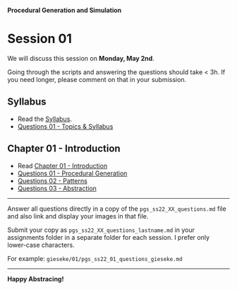 **Procedural Generation and Simulation**

# Session 01

We will discuss this session on **Monday, May 2nd**.  

Going through the scripts and answering the questions should take < 3h. If you need longer, please comment on that in your submission.


## Syllabus

* Read the [Syllabus](../../README.md).
* [Questions 01 - Topics & Syllabus](#questions-01---topics--syllabus)


## Chapter 01 - Introduction

* Read [Chapter 01 - Introduction](../../02_scripts/pgs_ss22_01_intro_script.md)
* [Questions 01 - Procedural Generation](#questions-01---procedural-generation)
* [Questions 02 - Patterns](#questions-02---patterns)
* [Questions 03 - Abstraction](#questions-03---abstraction)


---

Answer all questions directly in a copy of the `pgs_ss22_XX_questions.md` file and also link and display your images in that file. 

Submit your copy as `pgs_ss22_XX_questions_lastname.md` in your assignments folder in a separate folder for each session. I prefer only lower-case characters.

For example: `gieseke/01/pgs_ss22_01_questions_gieseke.md`


---

**Happy Abstracing!**

